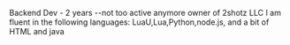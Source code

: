 Backend Dev - 2 years
--not too active anymore
owner of 2shotz LLC
I am fluent in the following languages:
LuaU,Lua,Python,node.js, and a bit of HTML and java
